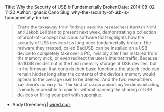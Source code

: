 Title: Why the Security of USB Is Fundamentally Broken
Date: 2014-08-02 11:20
Author: Ignacio Cano
Slug: why-the-security-of-usb-is-fundamentally-broken

> That’s the takeaway from findings security researchers Karsten Nohl
> and Jakob Lell plan to present next week, demonstrating a collection
> of proof-of-concept malicious software that highlights how the
> security of USB devices has long been fundamentally broken. The
> malware they created, called BadUSB, can be installed on a USB device
> to completely take over a PC, invisibly alter files installed from the
> memory stick, or even redirect the user’s internet traffic. Because
> BadUSB resides not in the flash memory storage of USB devices, but in
> the firmware that controls their basic functions, the attack code can
> remain hidden long after the contents of the device’s memory would
> appear to the average user to be deleted. And the two researchers say
> there’s no easy fix: The kind of compromise they’re demonstrating is
> nearly impossible to counter without banning the sharing of USB
> devices or filling your port with superglue.

- Andy Greenberg | [wired.com][]

  [wired.com]: http://www.wired.com/2014/07/usb-security/
    "Why the Security of USB Is Fundamentally Broken"
